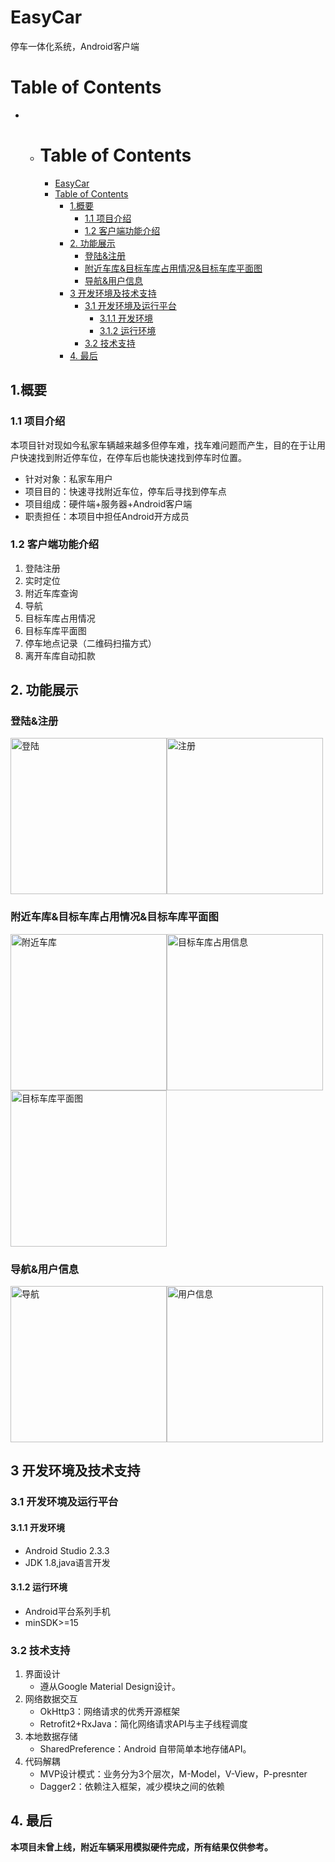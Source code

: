 # EasyCar

停车一体化系统，Android客户端

Table of Contents
=================

* * Table of Contents
    =================

    * [EasyCar](#easycar)
    * [Table of Contents](#table-of-contents)
      * [1\.概要](#1%E6%A6%82%E8%A6%81)
        * [1\.1 项目介绍](#11-%E9%A1%B9%E7%9B%AE%E4%BB%8B%E7%BB%8D)
        * [1\.2 客户端功能介绍](#12-%E5%AE%A2%E6%88%B7%E7%AB%AF%E5%8A%9F%E8%83%BD%E4%BB%8B%E7%BB%8D)
      * [2\. 功能展示](#2-%E5%8A%9F%E8%83%BD%E5%B1%95%E7%A4%BA)
        * [登陆&amp;注册](#%E7%99%BB%E9%99%86%E6%B3%A8%E5%86%8C)
        * [附近车库&amp;目标车库占用情况&amp;目标车库平面图](#%E9%99%84%E8%BF%91%E8%BD%A6%E5%BA%93%E7%9B%AE%E6%A0%87%E8%BD%A6%E5%BA%93%E5%8D%A0%E7%94%A8%E6%83%85%E5%86%B5%E7%9B%AE%E6%A0%87%E8%BD%A6%E5%BA%93%E5%B9%B3%E9%9D%A2%E5%9B%BE)
        * [导航&amp;用户信息](#%E5%AF%BC%E8%88%AA%E7%94%A8%E6%88%B7%E4%BF%A1%E6%81%AF)
      * [3 开发环境及技术支持](#3-%E5%BC%80%E5%8F%91%E7%8E%AF%E5%A2%83%E5%8F%8A%E6%8A%80%E6%9C%AF%E6%94%AF%E6%8C%81)
        * [3\.1  开发环境及运行平台](#31--%E5%BC%80%E5%8F%91%E7%8E%AF%E5%A2%83%E5%8F%8A%E8%BF%90%E8%A1%8C%E5%B9%B3%E5%8F%B0)
          * [3\.1\.1 开发环境](#311-%E5%BC%80%E5%8F%91%E7%8E%AF%E5%A2%83)
          * [3\.1\.2 运行环境](#312-%E8%BF%90%E8%A1%8C%E7%8E%AF%E5%A2%83)
        * [3\.2 技术支持](#32-%E6%8A%80%E6%9C%AF%E6%94%AF%E6%8C%81)
      * [4\. 最后](#4-%E6%9C%80%E5%90%8E)


## 1.概要

### 1.1 项目介绍

本项目针对现如今私家车辆越来越多但停车难，找车难问题而产生，目的在于让用户快速找到附近停车位，在停车后也能快速找到停车时位置。

- 针对对象：私家车用户
- 项目目的：快速寻找附近车位，停车后寻找到停车点
- 项目组成：硬件端+服务器+Android客户端
- 职责担任：本项目中担任Android开方成员

### 1.2 客户端功能介绍

1. 登陆注册
2. 实时定位
3. 附近车库查询
4. 导航
5. 目标车库占用情况
6. 目标车库平面图
7. 停车地点记录（二维码扫描方式）
8. 离开车库自动扣款

## 2. 功能展示

### 登陆&注册

<img src="https://github.com/zhoujiahao123/EasyCar/blob/master/pic/%E7%99%BB%E9%99%86.jpg" title="登陆" width="250px" ><img src="https://github.com/zhoujiahao123/EasyCar/blob/master/pic/%E6%B3%A8%E5%86%8C.jpg" title="注册" width="250px" >

### 附近车库&目标车库占用情况&目标车库平面图

<img src="https://github.com/zhoujiahao123/EasyCar/blob/master/pic/%E9%99%84%E8%BF%91%E8%BD%A6%E5%BA%93.jpg" title="附近车库" width="250px" ><img src="https://github.com/zhoujiahao123/EasyCar/blob/master/pic/%E7%9B%AE%E6%A0%87%E8%BD%A6%E5%BA%93%E5%8D%A0%E7%94%A8%E6%83%85%E5%86%B5.jpg" title="目标车库占用信息" width="250px" ><img src="https://github.com/zhoujiahao123/EasyCar/blob/master/pic/%E7%9B%AE%E6%A0%87%E8%BD%A6%E5%BA%93%E5%B9%B3%E9%9D%A2%E5%88%86%E5%B8%83%E5%9B%BE.jpg" title="目标车库平面图" width="250px" >

### 导航&用户信息

<img src="https://github.com/zhoujiahao123/EasyCar/blob/master/pic/%E5%AF%BC%E8%88%AA.jpg" title="导航" width="250px" ><img src="https://github.com/zhoujiahao123/EasyCar/blob/master/pic/%E7%94%A8%E6%88%B7%E4%BF%A1%E6%81%AF.jpg" title="用户信息" width="250px" >

## 3 开发环境及技术支持

### 3.1  开发环境及运行平台

#### 3.1.1 开发环境

- Android Studio 2.3.3 
- JDK 1.8,java语言开发

#### 3.1.2 运行环境

- Android平台系列手机
- minSDK>=15

### 3.2 技术支持

1. 界面设计
   - 遵从Google Material Design设计。
2. 网络数据交互
   - OkHttp3：网络请求的优秀开源框架
   - Retrofit2+RxJava：简化网络请求API与主子线程调度
3. 本地数据存储
   - SharedPreference：Android 自带简单本地存储API。
4. 代码解耦
   - MVP设计模式：业务分为3个层次，M-Model，V-View，P-presnter
   - Dagger2：依赖注入框架，减少模块之间的依赖

## 4. 最后

**本项目未曾上线，附近车辆采用模拟硬件完成，所有结果仅供参考。**
